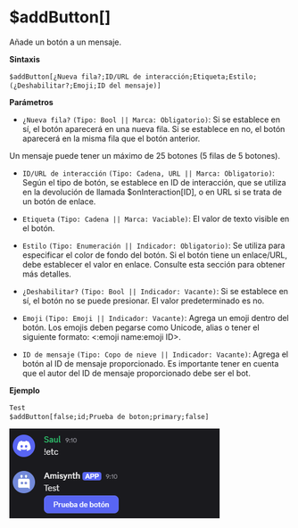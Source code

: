 # $addButton[]

Añade un botón a un mensaje.

**Sintaxis**

```
$addButton[¿Nueva fila?;ID/URL de interacción;Etiqueta;Estilo;(¿Deshabilitar?;Emoji;ID del mensaje)]
```

**Parámetros**

- `¿Nueva fila?` `(Tipo: Bool || Marca: Obligatorio)`: Si se establece en sí, el botón aparecerá en una nueva fila. Si se establece en no, el botón aparecerá en la misma fila que el botón anterior.

Un mensaje puede tener un máximo de 25 botones (5 filas de 5 botones).

- `ID/URL de interacción` `(Tipo: Cadena, URL || Marca: Obligatorio)`: Según el tipo de botón, se establece en ID de interacción, que se utiliza en la devolución de llamada $onInteraction[ID], o en URL si se trata de un botón de enlace.

- `Etiqueta` `(Tipo: Cadena || Marca: Vaciable)`: El valor de texto visible en el botón.

- `Estilo` `(Tipo: Enumeración || Indicador: Obligatorio)`: Se utiliza para especificar el color de fondo del botón. Si el botón tiene un enlace/URL, debe establecer el valor en enlace. Consulte esta sección para obtener más detalles.

- `¿Deshabilitar?` `(Tipo: Bool || Indicador: Vacante)`: Si se establece en sí, el botón no se puede presionar. El valor predeterminado es no.

- `Emoji` `(Tipo: Emoji || Indicador: Vacante)`: Agrega un emoji dentro del botón. Los emojis deben pegarse como Unicode, alias o tener el siguiente formato: <:emoji name:emoji ID>.

- `ID de mensaje` `(Tipo: Copo de nieve || Indicador: Vacante)`: Agrega el botón al ID de mensaje proporcionado. Es importante tener en cuenta que el autor del ID de mensaje proporcionado debe ser el bot.


**Ejemplo**

```
Test
$addButton[false;id;Prueba de boton;primary;false]
```

![alt text](image-2.png)

